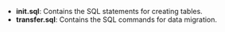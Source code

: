 - **init.sql**: Contains the SQL statements for creating tables.
- **transfer.sql**: Contains the SQL commands for data migration.
